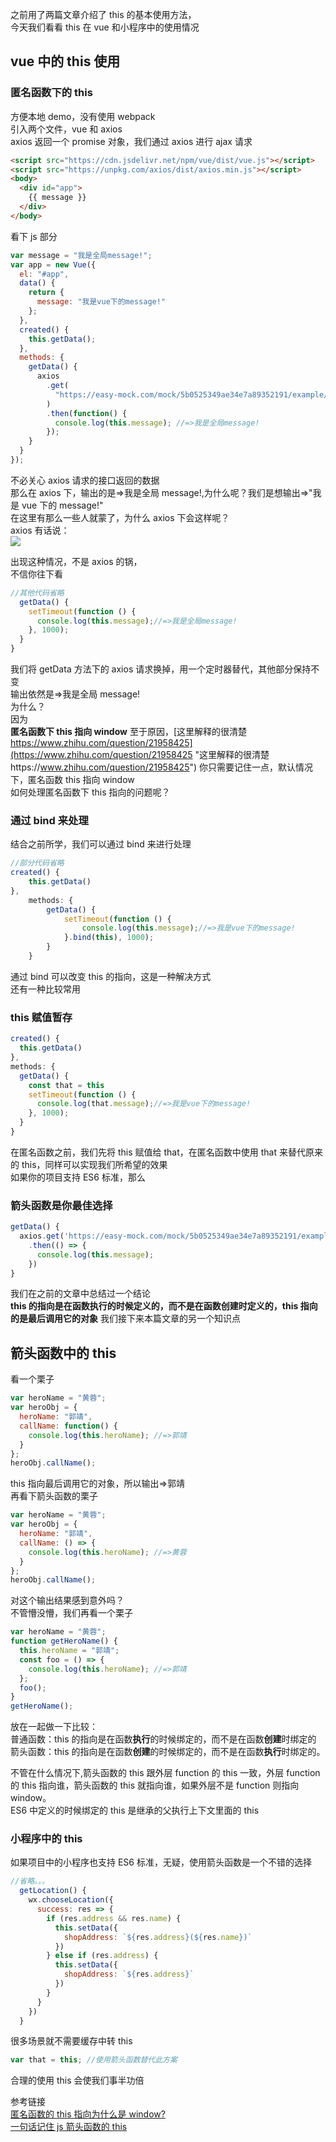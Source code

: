 之前用了两篇文章介绍了 this 的基本使用方法，  
今天我们看看 this 在 vue 和小程序中的使用情况

## vue 中的 this 使用

### 匿名函数下的 this

方便本地 demo，没有使用 webpack  
引入两个文件，vue 和 axios  
axios 返回一个 promise 对象，我们通过 axios 进行 ajax 请求

```html
<script src="https://cdn.jsdelivr.net/npm/vue/dist/vue.js"></script>
<script src="https://unpkg.com/axios/dist/axios.min.js"></script>
<body>
  <div id="app">
    {{ message }}
  </div>
</body>
```

看下 js 部分

```javascript
var message = "我是全局message!";
var app = new Vue({
  el: "#app",
  data() {
    return {
      message: "我是vue下的message!"
    };
  },
  created() {
    this.getData();
  },
  methods: {
    getData() {
      axios
        .get(
          "https://easy-mock.com/mock/5b0525349ae34e7a89352191/example/promise1"
        )
        .then(function() {
          console.log(this.message); //=>我是全局message!
        });
    }
  }
});
```

不必关心 axios 请求的接口返回的数据  
那么在 axios 下，输出的是=>我是全局 message!,为什么呢？我们是想输出=>"我是 vue 下的 message!"  
在这里有那么一些人就蒙了，为什么 axios 下会这样呢？  
axios 有话说：  
[![](http://www.qdtalk.com/wp-content/uploads/2019/01/2zaIei4O.jpg)](http://www.qdtalk.com/wp-content/uploads/2019/01/2zaIei4O.jpg)

出现这种情况，不是 axios 的锅，  
不信你往下看

```javascript
//其他代码省略
  getData() {
    setTimeout(function () {
      console.log(this.message);//=>我是全局message!
    }, 1000);
  }
}
```

我们将 getData 方法下的 axios 请求换掉，用一个定时器替代，其他部分保持不变  
输出依然是=>我是全局 message!  
为什么？  
因为  
**匿名函数下 this 指向 window**
至于原因，[这里解释的很清楚 https://www.zhihu.com/question/21958425](https://www.zhihu.com/question/21958425 "这里解释的很清楚https://www.zhihu.com/question/21958425")
你只需要记住一点，默认情况下，匿名函数 this 指向 window  
如何处理匿名函数下 this 指向的问题呢？

### 通过 bind 来处理

结合之前所学，我们可以通过 bind 来进行处理

```javascript
//部分代码省略
created() {
	this.getData()
},
	methods: {
		getData() {
			setTimeout(function () {
				console.log(this.message);//=>我是vue下的message!
			}.bind(this), 1000);
		}
	}
```

通过 bind 可以改变 this 的指向，这是一种解决方式  
还有一种比较常用

### this 赋值暂存

```javascript
created() {
  this.getData()
},
methods: {
  getData() {
    const that = this
    setTimeout(function () {
      console.log(that.message);//=>我是vue下的message!
    }, 1000);
  }
}
```

在匿名函数之前，我们先将 this 赋值给 that，在匿名函数中使用 that 来替代原来的 this，同样可以实现我们所希望的效果  
如果你的项目支持 ES6 标准，那么

### 箭头函数是你最佳选择

```javascript
getData() {
  axios.get('https://easy-mock.com/mock/5b0525349ae34e7a89352191/example/promise1')
    .then(() => {
      console.log(this.message);
    })
}
```

我们在之前的文章中总结过一个结论  
**this 的指向是在函数执行的时候定义的，而不是在函数创建时定义的，this 指向的是最后调用它的对象**
我们接下来本篇文章的另一个知识点

## 箭头函数中的 this

看一个栗子

```javascript
var heroName = "黄蓉";
var heroObj = {
  heroName: "郭靖",
  callName: function() {
    console.log(this.heroName); //=>郭靖
  }
};
heroObj.callName();
```

this 指向最后调用它的对象，所以输出=>郭靖  
再看下箭头函数的栗子

```javascript
var heroName = "黄蓉";
var heroObj = {
  heroName: "郭靖",
  callName: () => {
    console.log(this.heroName); //=>黄蓉
  }
};
heroObj.callName();
```

对这个输出结果感到意外吗？  
不管懵没懵，我们再看一个栗子

```javascript
var heroName = "黄蓉";
function getHeroName() {
  this.heroName = "郭靖";
  const foo = () => {
    console.log(this.heroName); //=>郭靖
  };
  foo();
}
getHeroName();
```

放在一起做一下比较：  
普通函数：this 的指向是在函数**执行**的时候绑定的，而不是在函数**创建**时绑定的  
箭头函数：this 的指向是在函数**创建**的时候绑定的，而不是在函数**执行**时绑定的。

不管在什么情况下,箭头函数的 this 跟外层 function 的 this 一致，外层 function 的 this 指向谁，箭头函数的 this 就指向谁，如果外层不是 function 则指向 window。  
ES6 中定义的时候绑定的 this 是继承的父执行上下文里面的 this

### 小程序中的 this

如果项目中的小程序也支持 ES6 标准，无疑，使用箭头函数是一个不错的选择

```javascript
//省略。。。
  getLocation() {
    wx.chooseLocation({
      success: res => {
        if (res.address && res.name) {
          this.setData({
            shopAddress: `${res.address}(${res.name})`
          })
        } else if (res.address) {
          this.setData({
            shopAddress: `${res.address}`
          })
        }
      }
    })
  }
```

很多场景就不需要缓存中转 this

```javascript
var that = this; //使用箭头函数替代此方案
```

合理的使用 this 会使我们事半功倍

参考链接  
[匿名函数的 this 指向为什么是 window?](https://www.zhihu.com/question/21958425 "匿名函数的this指向为什么是window?")  
[一句话记住 js 箭头函数的 this](https://zhuanlan.zhihu.com/p/38997000 "一句话记住js箭头函数的this")
